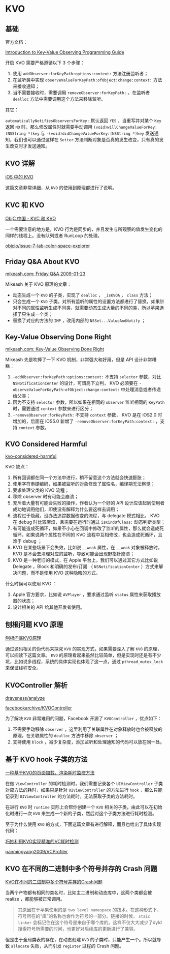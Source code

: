 # KVO
## 基础

官方文档：

[Introduction to Key-Value Observing Programming Guide](https://developer.apple.com/library/archive/documentation/Cocoa/Conceptual/KeyValueObserving/KeyValueObserving.html#//apple_ref/doc/uid/10000177-BCICJDHA)

开启 KVO 需要严格遵循以下 3 个步骤：

1. 使用 `addObserver:forKeyPath:options:context:` 方法注册监听者；
2. 在监听类中实现 `observeValueForKeyPath:ofObject:change:context:` 方法来接收通知；
3. 当不需要接收时，需要调用 `removeObserver:forKeyPath:` 。在监听者 `dealloc` 方法中需要调用这个方法来移除监听。

其它：

`automaticallyNotifiesObserversForKey:` 默认返回 `YES` ，当重写并对某个 `Key` 返回 `NO` 时，那么修改属性时就需要手动调用 `(void)willChangeValueForKey:(NSString *)key` 与 `-(void)didChangeValueForKey:(NSString *)key` 发送通知，我们也可以通过这样在 `Setter` 方法判断对象是否真的发生改变，只有真的发生改变时才发送通知。

## KVO 详解

[iOS 中的 KVO](https://kingcos.me/posts/2019/kvo_in_ios/)

这篇文章非常详细，从 `KVO` 的使用到原理都进行了说明。

## KVC 和 KVO

[ObjC 中国 - KVC 和 KVO](https://objccn.io/issue-7-3/)

一个需要注意的地方是，KVO 行为是同步的，并且发生与所观察的值发生变化的同样的线程上。没有队列或者 RunLoop 的处理。

[objcio/issue-7-lab-color-space-explorer](https://github.com/objcio/issue-7-lab-color-space-explorer/blob/master/Lab%20Color%20Space%20Explorer/KeyValueObserver.m)

## Friday Q&A About KVO

[mikeash.com: Friday Q&A 2009-01-23](https://www.mikeash.com/pyblog/friday-qa-2009-01-23.html)

Mikeash 关于 KVO 原理的文章：

- 动态生成一个 `KVO` 的子类，实现了 `dealloc` ， `_isKVOA` ， `class` 方法；
- 只会生成一个 `KVO` 子类，对所有监听的属性的设置方法都进行了替换，如果针对不同的属性监听生成不同类，就需要动态生成大量的不同的类，所以苹果选择了只生成一个类；
- 替换了对应的方法的 `IMP` ，改用内部的 `NSSet...ValueAndNotify` ；

## Key-Value Observing Done Right

[mikeash.com: Key-Value Observing Done Right](https://www.mikeash.com/pyblog/key-value-observing-done-right.html)

Mikeash 先是吹捧了一下 KVO 机制，非常强大和好用，但是 API 设计非常糟糕：

1. `-addObserver:forKeyPath:options:context:` 不支持 `selector` 参数，对比 `NSNotificationCenter` 的设计，可谓高下立判， KVO 必须要在  `-observeValueForKeyPath:ofObject:change:context:` 中处理消息或者传递给父类；
2. 因为不支持 `selector` 参数，所以如果在相同的 `observer` 监听相同的 `KeyPath` 时，需要通过 `context` 参数来进行区分；
3. `-removeObserver:forKeyPath:` 不支持 `context` 参数， KVO 是在 iOS2.0 时增加的，后面在 iOS5.0 新增了 `-removeObserver:forKeyPath:context:` ，支持 `context` 参数。

## KVO Considered Harmful

[kvo-considered-harmful](https://khanlou.com/2013/12/kvo-considered-harmful/)

KVO 缺点：

1. 所有回调都在同一个方法中进行，稍不留意这个方法就会快速膨胀；
2. 使用字符串硬编码，如果被监听的对象修改了属性名，编译期无法察觉；
3. 要求处理父类的 KVO 流程；
4. 移除 observer 时有可能会崩溃；
5. 充斥着大量有可能会失败的操作，作者认为一个好的 API 设计应该起到使用者成功地调用他们，即使没有解释为什么要这样去调用；
6. 流程过于隐藏，没办法追踪数据改变的流程，与 delegate 模式相比， KVO 在 debug 时比较麻烦，且需要在运行时通过 `isKindOfClass:` 动态判断类型；
7. 有可能造成死循环，如果不小心在回调中修改了监听的属性，那么就会造成死循环，如果说两个属性在不同的 KVO 流程中互相修改，也会造成死循环，且难于 debug ；
8. KVO 在某些场景下会失效，比如说 `__weak` 属性，在 `__weak` 对象被释放时， KVO 是不会去清理对应的监听，导致可能会出现野指针崩溃；
9. KVO 是一种老旧的模式，在 Apple 平台上，我们可以通过其它方式比如说 Delegate ，Block 和明确的发布/订阅 （ `NSNotificationCenter` ）方式来解决问题，而不是使用 KVO 这种隐晦的方式。

什么时候可以使用 KVO ：

1. Apple 官方要求，比如说 `AVPlayer` ，要求通过监听 `status` 属性来获取播放器的状态；
2. 设计相关的 API 给其他开发者使用。

## 刨根问题 KVO 原理

[刨根问底KVO原理](https://juejin.im/post/5c22023df265da6124157a25)

通过源码相关的伪代码来探究 `KVO` 的实现方式，如果需要深入了解 `KVO` 的原理，可以阅读下这篇文章。 `KVO` 的原理看起来虽然比较简单，但是实现时还是有不少坑，比如说多线程，系统的具体实现也体现了这一点，通过 `pthread_mutex_lock` 来保证线程安全。

## KVOController 解析

[draveness/analyze](https://github.com/draveness/analyze/blob/master/contents/KVOController/KVOController.md)

[facebookarchive/KVOController](https://github.com/facebookarchive/KVOController)

为了解决 `KVO` 非常难用的问题，Facebook 开源了 `KVOController` ，优点如下：

1. 不需要手动移除 `observer` ，这里利用了关联属性在对象释放时也会被释放的原理，在关联属性的 `dealloc` 方法中移除 `observer` ；
2. 支持使用 `block` ，减少复杂度，添加监听和处理通知的代码可以放在同一处。

## 基于 KVO hook 子类的方法

[一种基于KVO的页面加载，渲染耗时监控方法](http://satanwoo.github.io/2017/11/27/KVO-Swizzle/)

在做 `ViewController` 的耗时检测时，我们需要记录各个 `UIViewController` 子类对应方法的耗时，如果只是针对 `UIViewController` 的方法进行 `hook` ，那么只能记录到 `UIViewController` 的方法耗时，无法获取子类的方法耗时。

在进行 `KVO` 时 `runtime` 实际上会帮你创建一个 `KVO` 相关的子类，由此可以在初始化时进行一次 `KVO` 来生成一个新的子类，然后对这个子类方法进行耗时检测。

至于为什么使用 `KVO` 的方式，下面这篇文章有进行解释，而且也给出了具体实现代码：

[巧妙利用KVO实现精准的VC耗时检测](https://punmy.cn/2018/06/18/15278496835424.html)

[panmingyang2009/VCProfiler](https://github.com/panmingyang2009/VCProfiler)

## KVO 在不同的二进制中多个符号并存的 Crash 问题

[KVO在不同的二进制中多个符号并存的Crash问题](http://satanwoo.github.io/2017/09/11/KVO-CRASH/)

当两个产物都有相同的类名时，比如主二进制和动态库中，这两个类都会被 realize ，都能够被正常调用。

> 其原因在于苹果使用的是 `two level namespace` 的技术。在这种形式下，符号所在的“库”的名称也会作为符号的一部分。链接的时候， `staic linker` 会标记住在这个符号是来自于哪个库的。这样不仅大大减少了dyld搜索符号所需要的时间，也更好对后续库的更新进行了兼容。

但是由于全局类表的存在，在动态创建 `KVO` 的子类时，只能产生一个。所以就导致 `allocate` 失败，从而引发 `register` 过程的 Crash 问题。